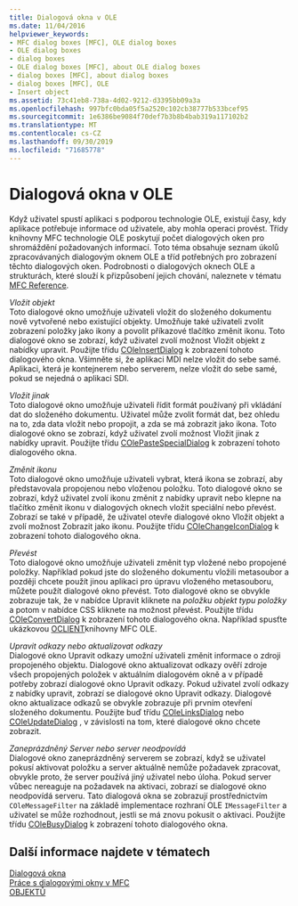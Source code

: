 ```yaml
---
title: Dialogová okna v OLE
ms.date: 11/04/2016
helpviewer_keywords:
- MFC dialog boxes [MFC], OLE dialog boxes
- OLE dialog boxes
- dialog boxes
- OLE dialog boxes [MFC], about OLE dialog boxes
- dialog boxes [MFC], about dialog boxes
- dialog boxes [MFC], OLE
- Insert object
ms.assetid: 73c41eb8-738a-4d02-9212-d3395bb09a3a
ms.openlocfilehash: 997bfc0bda05f5a2520c102cb38777b533bcef95
ms.sourcegitcommit: 1e6386be9084f70def7b3b8b4bab319a117102b2
ms.translationtype: MT
ms.contentlocale: cs-CZ
ms.lasthandoff: 09/30/2019
ms.locfileid: "71685778"
---
```

# <a name="dialog-boxes-in-ole"></a>Dialogová okna v OLE

Když uživatel spustí aplikaci s podporou technologie OLE, existují časy, kdy aplikace potřebuje informace od uživatele, aby mohla operaci provést. Třídy knihovny MFC technologie OLE poskytují počet dialogových oken pro shromáždění požadovaných informací. Toto téma obsahuje seznam úkolů zpracovávaných dialogovým oknem OLE a tříd potřebných pro zobrazení těchto dialogových oken. Podrobnosti o dialogových oknech OLE a strukturách, které slouží k přizpůsobení jejich chování, naleznete v tématu [MFC Reference](../mfc/mfc-desktop-applications.md).

*Vložit objekt*<br/>
Toto dialogové okno umožňuje uživateli vložit do složeného dokumentu nově vytvořené nebo existující objekty. Umožňuje také uživateli zvolit zobrazení položky jako ikony a povolit příkazové tlačítko změnit ikonu. Toto dialogové okno se zobrazí, když uživatel zvolí možnost Vložit objekt z nabídky upravit. Použijte třídu [COleInsertDialog](../mfc/reference/coleinsertdialog-class.md) k zobrazení tohoto dialogového okna. Všimněte si, že aplikaci MDI nelze vložit do sebe samé. Aplikaci, která je kontejnerem nebo serverem, nelze vložit do sebe samé, pokud se nejedná o aplikaci SDI.

*Vložit jinak*<br/>
Toto dialogové okno umožňuje uživateli řídit formát používaný při vkládání dat do složeného dokumentu. Uživatel může zvolit formát dat, bez ohledu na to, zda data vložit nebo propojit, a zda se má zobrazit jako ikona. Toto dialogové okno se zobrazí, když uživatel zvolí možnost Vložit jinak z nabídky upravit. Použijte třídu [COlePasteSpecialDialog](../mfc/reference/colepastespecialdialog-class.md) k zobrazení tohoto dialogového okna.

*Změnit ikonu*<br/>
Toto dialogové okno umožňuje uživateli vybrat, která ikona se zobrazí, aby představovala propojenou nebo vloženou položku. Toto dialogové okno se zobrazí, když uživatel zvolí ikonu změnit z nabídky upravit nebo klepne na tlačítko změnit ikonu v dialogových oknech vložit speciální nebo převést. Zobrazí se také v případě, že uživatel otevře dialogové okno Vložit objekt a zvolí možnost Zobrazit jako ikonu. Použijte třídu [COleChangeIconDialog](../mfc/reference/colechangeicondialog-class.md) k zobrazení tohoto dialogového okna.

*Převést*<br/>
Toto dialogové okno umožňuje uživateli změnit typ vložené nebo propojené položky. Například pokud jste do složeného dokumentu vložili metasoubor a později chcete použít jinou aplikaci pro úpravu vloženého metasouboru, můžete použít dialogové okno převést. Toto dialogové okno se obvykle zobrazuje tak, že v nabídce Upravit kliknete na *položku objekt typu položky* a potom v nabídce CSS kliknete na možnost převést. Použijte třídu [COleConvertDialog](../mfc/reference/coleconvertdialog-class.md) k zobrazení tohoto dialogového okna. Například spusťte ukázkovou [OCLIENT](../overview/visual-cpp-samples.md)knihovny MFC OLE.

*Upravit odkazy nebo aktualizovat odkazy*<br/>
Dialogové okno Upravit odkazy umožní uživateli změnit informace o zdroji propojeného objektu. Dialogové okno aktualizovat odkazy ověří zdroje všech propojených položek v aktuálním dialogovém okně a v případě potřeby zobrazí dialogové okno Upravit odkazy. Pokud uživatel zvolí odkazy z nabídky upravit, zobrazí se dialogové okno Upravit odkazy. Dialogové okno aktualizace odkazů se obvykle zobrazuje při prvním otevření složeného dokumentu. Použijte buď třídu [COleLinksDialog](../mfc/reference/colelinksdialog-class.md) nebo [COleUpdateDialog](../mfc/reference/coleupdatedialog-class.md) , v závislosti na tom, které dialogové okno chcete zobrazit.

*Zaneprázdněný Server nebo server neodpovídá*<br/>
Dialogové okno zaneprázdněný serverem se zobrazí, když se uživatel pokusí aktivovat položku a server aktuálně nemůže požadavek zpracovat, obvykle proto, že server používá jiný uživatel nebo úloha. Pokud server vůbec nereaguje na požadavek na aktivaci, zobrazí se dialogové okno neodpovídá serveru. Tato dialogová okna se zobrazují prostřednictvím `COleMessageFilter` na základě implementace rozhraní OLE `IMessageFilter` a uživatel se může rozhodnout, jestli se má znovu pokusit o aktivaci. Použijte třídu [COleBusyDialog](../mfc/reference/colebusydialog-class.md) k zobrazení tohoto dialogového okna.

## <a name="see-also"></a>Další informace najdete v tématech

[Dialogová okna](../mfc/dialog-boxes.md)<br/>
[Práce s dialogovými okny v MFC](../mfc/life-cycle-of-a-dialog-box.md)<br/>
[OBJEKTŮ](../mfc/ole-in-mfc.md)
